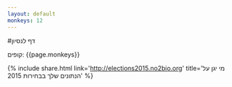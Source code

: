 ```yaml
---
layout: default
monkeys: 12
---
```


#דף לנסיון

קופים: {{page.monkeys}}

{% include share.html link='http://elections2015.no2bio.org' title='מי יגן על הנתונים שלך בבחירות 2015' %}
